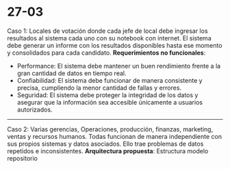 # 27-03
Caso 1: Locales de votación donde cada jefe de local debe ingresar los resultados al sistema cada uno con su notebook con internet. El sistema debe generar un informe con los resultados disponibles hasta ese momento y consolidados para cada candidato. **Requerimientos no funcionales**:

- Performance: El sistema debe mantener un buen rendimiento frente a la gran cantidad de datos en tiempo real.
- Confiabilidad: El sistema debe funcionar de manera consistente y precisa, cumpliendo la menor cantidad de fallas y errores.
- Seguridad: El sistema debe proteger la integridad de los datos y asegurar que la información sea accesible únicamente a usuarios autorizados.

---

Caso 2: Varias gerencias, Operaciones, producción, finanzas, marketing, ventas y recursos humanos. Todas funcionan de manera independiente con sus propios sistemas y datos asociados. Ello trae problemas de datos repetidos e inconsistentes. **Arquitectura propuesta**: Estructura modelo repositorio